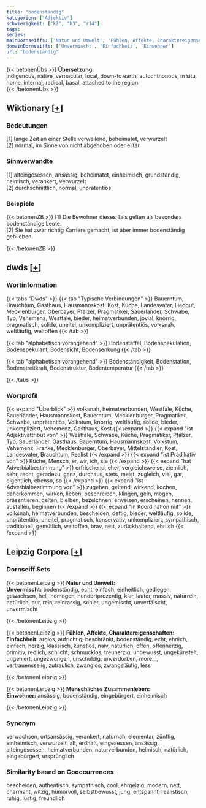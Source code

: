 ```yaml
---
title: "bodenständig"
kategorien: ["Adjektiv"]
schwierigkeit: ["k2", "h3", "r14"]
tags:
series:
mainDornseiffs: ['Natur und Umwelt', 'Fühlen, Affekte, Charaktereigenschaften', 'Menschliches Zusammenleben']
domainDornseiffs: ['Unvermischt', 'Einfachheit', 'Einwohner']
url: "bodenständig"
---
```


{{< betonenÜbs >}}
**Übersetzung:**  
indigenous, native, vernacular, local, down-to earth, autochthonous, in situ, home, internal, radical, basal, attached to  the region  
{{< /betonenÜbs >}}

## Wiktionary [[+](https://de.wiktionary.org/wiki/bodenständig)]

### Bedeutungen
[1] lange Zeit an einer Stelle verweilend, beheimatet, verwurzelt  
[2] normal, im Sinne von nicht abgehoben oder elitär  

### Sinnverwandte
[1] alteingesessen, ansässig, beheimatet, einheimisch, grundständig, heimisch, verankert, verwurzelt  
[2] durchschnittlich, normal, unprätentiös  

### Beispiele
{{< betonenZB >}}
[1] Die Bewohner dieses Tals gelten als besonders bodenständige Leute.  
[2] Sie hat zwar richtig Karriere gemacht, ist aber immer bodenständig geblieben.  

{{< /betonenZB >}}


## dwds [[+](https://www.dwds.de/wb/bodenständig)]

### Wortinformation
{{< tabs "Dwds" >}}
{{< tab "Typische Verbindungen" >}}
Bauerntum, Brauchtum, Gasthaus, Hausmannskost, Kost, Küche, Landesvater, Liedgut, Mecklenburger, Oberbayer, Pfälzer, Pragmatiker, Sauerländer, Schwabe, Typ, Vehemenz, Westfale, bieder, heimatverbunden, jovial, knorrig, pragmatisch, solide, uneitel, unkompliziert, unprätentiös, volksnah, weltläufig, weltoffen
{{< /tab >}}

{{< tab "alphabetisch vorangehend" >}}
Bodenstaffel, Bodenspekulation, Bodenspekulant, Bodensicht, Bodensenkung
{{< /tab >}}

{{< tab "alphabetisch vorangehend" >}}
Bodenständigkeit, Bodenstation, Bodenstreitkraft, Bodenstruktur, Bodentemperatur
{{< /tab >}}

{{< /tabs >}}

### Wortprofil
{{< expand "Überblick" >}} volksnah, heimatverbunden, Westfale, Küche, Sauerländer, Hausmannskost, Bauerntum, Mecklenburger, Pragmatiker, Schwabe, unprätentiös, Volkstum, knorrig, weltläufig, solide, bieder, unkompliziert, Vehemenz, Gasthaus, Kost {{< /expand >}}
{{< expand "ist Adjektivattribut von" >}} Westfale, Schwabe, Küche, Pragmatiker, Pfälzer, Typ, Sauerländer, Gasthaus, Bauerntum, Hausmannskost, Volkstum, Vehemenz, Franke, Mecklenburger, Oberbayer, Mittelständler, Kost, Landesvater, Brauchtum, Realist {{< /expand >}}
{{< expand "ist Prädikativ von" >}} Küche, Mensch, er, wir, ich, sie {{< /expand >}}
{{< expand "hat Adverbialbestimmung" >}} erfrischend, eher, vergleichsweise, ziemlich, sehr, recht, geradezu, ganz, durchaus, stets, meist, zugleich, viel, gar, eigentlich, ebenso, so {{< /expand >}}
{{< expand "ist Adverbialbestimmung von" >}} zugehen, geltend, wirkend, kochen, daherkommen, wirken, lieben, beschreiben, klingen, geln, mögen, präsentieren, gelten, bleiben, bezeichnen, erweisen, erscheinen, nennen, ausfallen, beginnen {{< /expand >}}
{{< expand "in Koordination mit" >}} volksnah, heimatverbunden, bescheiden, deftig, bieder, weltläufig, solide, unprätentiös, uneitel, pragmatisch, konservativ, unkompliziert, sympathisch, traditionell, gemütlich, weltoffen, brav, nett, zurückhaltend, ehrlich {{< /expand >}}

## Leipzig Corpora [[+](https://corpora.uni-leipzig.de/en/res?word=bodenständig&corpusId=deu_newscrawl-public_2018)]

### Dornseiff Sets
{{< betonenLeipzig >}}
**Natur und Umwelt:**  
**Unvermischt:** bodenständig, echt, einfach, einheitlich, gediegen, gewachsen, hell, homogen, hundertprozentig, klar, lauter, massiv, naturrein, natürlich, pur, rein, reinrassig, schier, ungemischt, unverfälscht, unvermischt  

{{< /betonenLeipzig >}}


{{< betonenLeipzig >}}
**Fühlen, Affekte, Charaktereigenschaften:**  
**Einfachheit:** arglos, aufrichtig, beschränkt, bodenständig, echt, ehrlich, einfach, herzig, klassisch, kunstlos, naiv, natürlich, offen, offenherzig, primitiv, redlich, schlicht, schmucklos, treuherzig, unbewusst, ungekünstelt, ungeniert, ungezwungen, unschuldig, unverdorben, more..., vertrauensselig, zutraulich, zwanglos, zwangsläufig, less  

{{< /betonenLeipzig >}}


{{< betonenLeipzig >}}
**Menschliches Zusammenleben:**  
**Einwohner:** ansässig, bodenständig, eingebürgert, einheimisch  

{{< /betonenLeipzig >}}

### Synonym
verwachsen, ortsansässig, verankert, naturnah, elementar, zünftig, einheimisch, verwurzelt, alt, erdhaft, eingesessen, ansässig, alteingesessen, heimatverbunden, naturverbunden, heimisch, natürlich, eingebürgert, ursprünglich


### Similarity based on Cooccurrences
bescheiden, authentisch, sympathisch, cool, ehrgeizig, modern, nett, charmant, witzig, humorvoll, selbstbewusst, jung, entspannt, realistisch, ruhig, lustig, freundlich

